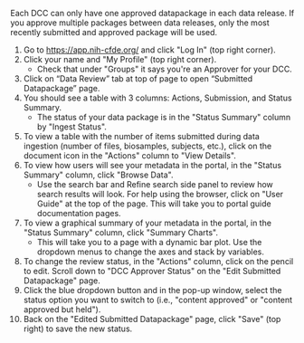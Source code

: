 Each DCC can only have one approved datapackage in each data release. If you approve multiple packages between data releases, only the most recently submitted and approved package will be used.

1. Go to https://app.nih-cfde.org/ and click "Log In" (top right corner).
2. Click your name and "My Profile" (top right corner). 
   - Check that under "Groups" it says you're an Approver for your DCC.
3. Click on “Data Review” tab at top of page to open “Submitted Datapackage” page. 
4. You should see a table with 3 columns: Actions, Submission, and Status Summary. 
   - The status of your data package is in the "Status Summary" column by "Ingest Status".
5. To view a table with the number of items submitted during data ingestion (number of files, biosamples, subjects, etc.), click on the document icon in the "Actions" column to "View Details". 
6. To view how users will see your metadata in the portal, in the "Status Summary" column, click "Browse Data". 
   - Use the search bar and Refine search side panel to review how search results will look. For help using the browser, click on "User Guide" at the top of the page. This will take you to portal guide documentation pages.
7. To view a graphical summary of your metadata in the portal, in the "Status Summary" column, click "Summary Charts". 
   - This will take you to a page with a dynamic bar plot. Use the dropdown menus to change the axes and stack by variables.
8. To change the review status, in the "Actions" column, click on the pencil to edit. Scroll down to "DCC Approver Status" on the "Edit Submitted Datapackage" page. 
9. Click the blue dropdown button and in the pop-up window, select the status option you want to switch to (i.e., "content approved" or "content approved but held").
10. Back on the "Edited Submitted Datapackage" page, click "Save" (top right) to save the new status.





